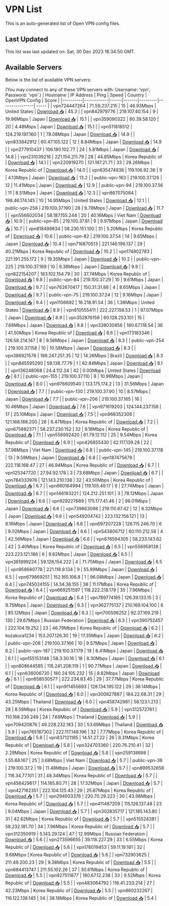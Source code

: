 # VPN List

This is an auto-generated list of Open VPN config files.

## Last Updated

This list was last updated on: Sat, 30 Dec 2023 18:34:50 GMT.

## Available Servers

Below is the list of available VPN servers:

(You may connect to any of these VPN servers with: Username: 'vpn', Password: 'vpn'.)
| Hostname | IP Address | Ping | Speed | Country | OpenVPN Config | Score |
|----------|------------|------|-------|---------|----------------| ----- |
| vpn724447264 | 71.59.237.215 | 15 | 46.93Mbps | United States | [Download 📥](./configs/server_0_US.ovpn) | 45.3 |
| vpn842979776 | 219.107.40.154 | 9 | 19.96Mbps | Japan | [Download 📥](./configs/server_1_JP.ovpn) | 15.1 |
| vpn359090322 | 60.39.58.120 | 20 | 4.48Mbps | Japan | [Download 📥](./configs/server_2_JP.ovpn) | 15.1 |
| vpn511818512 | 124.219.197.160 | 1 | 78.08Mbps | Japan | [Download 📥](./configs/server_3_JP.ovpn) | 14.9 |
| vpn833842912 | 60.47.105.122 | 12 | 8.84Mbps | Japan | [Download 📥](./configs/server_4_JP.ovpn) | 14.9 |
| vpn277910437 | 106.180.102.77 | 24 | 5.81Mbps | Japan | [Download 📥](./configs/server_5_JP.ovpn) | 14.8 |
| vpn231039216 | 221.154.211.79 | 28 | 44.85Mbps | Korea Republic of | [Download 📥](./configs/server_6_KR.ovpn) | 14.1 |
| vpn220919270 | 121.187.21.71 | 33 | 29.26Mbps | Korea Republic of | [Download 📥](./configs/server_7_KR.ovpn) | 14.0 |
| vpn635474938 | 119.106.92.36 | 9 | 4.13Mbps | Japan | [Download 📥](./configs/server_8_JP.ovpn) | 13.2 |
| public-vpn-163 | 219.100.37.126 | 12 | 11.41Mbps | Japan | [Download 📥](./configs/server_9_JP.ovpn) | 12.9 |
| public-vpn-94 | 219.100.37.56 | 11 | 8.51Mbps | Japan | [Download 📥](./configs/server_10_JP.ovpn) | 12.3 |
| vpn867075084 | 198.46.174.145 | 10 | 14.95Mbps | United States | [Download 📥](./configs/server_11_US.ovpn) | 12.1 |
| public-vpn-258 | 219.100.37.190 | 28 | 9.78Mbps | Japan | [Download 📥](./configs/server_12_JP.ovpn) | 11.7 |
| vpn556602034 | 58.187.155.244 | 20 | 40.16Mbps | Viet Nam | [Download 📥](./configs/server_13_VN.ovpn) | 10.9 |
| public-vpn-85 | 219.100.37.81 | 9 | 9.97Mbps | Japan | [Download 📥](./configs/server_14_JP.ovpn) | 10.7 |
| vpn818499834 | 58.230.151.100 | 31 | 5.20Mbps | Korea Republic of | [Download 📥](./configs/server_15_KR.ovpn) | 10.6 |
| public-vpn-82 | 219.100.37.54 | 14 | 9.65Mbps | Japan | [Download 📥](./configs/server_16_JP.ovpn) | 10.4 |
| vpn716870513 | 221.146.196.137 | 29 | 40.21Mbps | Korea Republic of | [Download 📥](./configs/server_17_KR.ovpn) | 10.2 |
| vpn174802783 | 221.191.255.172 | 9 | 19.35Mbps | Japan | [Download 📥](./configs/server_18_JP.ovpn) | 10.2 |
| public-vpn-225 | 219.100.37.169 | 10 | 9.38Mbps | Japan | [Download 📥](./configs/server_19_JP.ovpn) | 9.9 |
| vpn822154207 | 183.102.154.79 | 30 | 37.74Mbps | Korea Republic of | [Download 📥](./configs/server_20_KR.ovpn) | 9.8 |
| public-vpn-84 | 219.100.37.29 | 10 | 9.61Mbps | Japan | [Download 📥](./configs/server_21_JP.ovpn) | 9.7 |
| vpn762670417 | 150.31.31.88 | 4 | 8.65Mbps | Japan | [Download 📥](./configs/server_22_JP.ovpn) | 9.7 |
| public-vpn-75 | 219.100.37.24 | 12 | 9.16Mbps | Japan | [Download 📥](./configs/server_23_JP.ovpn) | 9.4 |
| vpn1106692 | 18.218.91.54 | 36 | 1.38Mbps | United States | [Download 📥](./configs/server_24_US.ovpn) | 8.9 |
| vpn810555411 | 222.227.156.53 | 1 | 97.07Mbps | Japan | [Download 📥](./configs/server_25_JP.ovpn) | 8.9 |
| vpn352876159 | 60.128.253.101 | 15 | 7.68Mbps | Japan | [Download 📥](./configs/server_26_JP.ovpn) | 8.8 |
| vpn338030856 | 180.67.118.54 | 36 | 41.50Mbps | Korea Republic of | [Download 📥](./configs/server_27_KR.ovpn) | 8.6 |
| vpn173183346 | 126.58.214.147 | 8 | 9.56Mbps | Japan | [Download 📥](./configs/server_28_JP.ovpn) | 8.3 |
| public-vpn-254 | 219.100.37.158 | 10 | 10.58Mbps | Japan | [Download 📥](./configs/server_29_JP.ovpn) | 8.3 |
| vpn386921576 | 186.247.251.35 | 12 | 14.26Mbps | Brazil | [Download 📥](./configs/server_30_BR.ovpn) | 8.3 |
| vpn845595290 | 59.138.77.79 | 1 | 82.84Mbps | Japan | [Download 📥](./configs/server_31_JP.ovpn) | 8.1 |
| vpn136248068 | 24.4.112.34 | 42 | 0.00Mbps | United States | [Download 📥](./configs/server_32_US.ovpn) | 8.1 |
| public-vpn-155 | 219.100.37.110 | 8 | 10.96Mbps | Japan | [Download 📥](./configs/server_33_JP.ovpn) | 8.0 |
| vpn976609540 | 133.175.174.2 | 13 | 31.56Mbps | Japan | [Download 📥](./configs/server_34_JP.ovpn) | 7.7 |
| public-vpn-130 | 219.100.37.90 | 10 | 8.57Mbps | Japan | [Download 📥](./configs/server_35_JP.ovpn) | 7.7 |
| public-vpn-206 | 219.100.37.165 | 16 | 10.46Mbps | Japan | [Download 📥](./configs/server_36_JP.ovpn) | 7.6 |
| vpn971619203 | 124.144.237.158 | 17 | 25.10Mbps | Japan | [Download 📥](./configs/server_37_JP.ovpn) | 7.5 |
| vpn968352306 | 121.168.188.200 | 28 | 6.47Mbps | Korea Republic of | [Download 📥](./configs/server_38_KR.ovpn) | 7.2 |
| vpn675882371 | 58.237.230.152 | 32 | 9.18Mbps | Korea Republic of | [Download 📥](./configs/server_39_KR.ovpn) | 7.1 |
| vpn556992420 | 61.79.12.112 | 25 | 9.54Mbps | Korea Republic of | [Download 📥](./configs/server_40_KR.ovpn) | 6.9 |
| vpn426855430 | 42.117.139.28 | 22 | 57.98Mbps | Viet Nam | [Download 📥](./configs/server_41_VN.ovpn) | 6.8 |
| public-vpn-145 | 219.100.37.118 | 13 | 9.59Mbps | Japan | [Download 📥](./configs/server_42_JP.ovpn) | 6.8 |
| vpn187475679 | 222.118.168.47 | 27 | 46.94Mbps | Korea Republic of | [Download 📥](./configs/server_43_KR.ovpn) | 6.7 |
| vpn125347720 | 27.94.92.178 | 3 | 73.68Mbps | Japan | [Download 📥](./configs/server_44_JP.ovpn) | 6.7 |
| vpn784333976 | 121.143.210.138 | 32 | 43.50Mbps | Korea Republic of | [Download 📥](./configs/server_45_KR.ovpn) | 6.7 |
| vpn660164994 | 119.105.49.17 | 6 | 27.74Mbps | Japan | [Download 📥](./configs/server_46_JP.ovpn) | 6.7 |
| vpn146183221 | 124.212.251.101 | 3 | 78.12Mbps | Japan | [Download 📥](./configs/server_47_JP.ovpn) | 6.6 |
| vpn929227689 | 175.177.41.46 | 2 | 98.01Mbps | Japan | [Download 📥](./configs/server_48_JP.ovpn) | 6.6 |
| vpn739863098 | 219.110.67.42 | 12 | 8.32Mbps | Japan | [Download 📥](./configs/server_49_JP.ovpn) | 6.6 |
| vpn549204742 | 223.132.156.121 | 13 | 8.16Mbps | Japan | [Download 📥](./configs/server_50_JP.ovpn) | 6.6 |
| vpn697207228 | 126.115.246.70 | 6 | 9.02Mbps | Japan | [Download 📥](./configs/server_51_JP.ovpn) | 6.6 |
| vpn543806712 | 60.110.212.58 | 4 | 42.56Mbps | Japan | [Download 📥](./configs/server_52_JP.ovpn) | 6.6 |
| vpn676594305 | 58.233.143.62 | 42 | 3.40Mbps | Korea Republic of | [Download 📥](./configs/server_53_KR.ovpn) | 6.5 |
| vpn556958138 | 223.223.121.186 | 6 | 9.62Mbps | Japan | [Download 📥](./configs/server_54_JP.ovpn) | 6.5 |
| vpn381899224 | 59.128.154.222 | 4 | 71.75Mbps | Japan | [Download 📥](./configs/server_55_JP.ovpn) | 6.5 |
| vpn958680778 | 221.118.9.134 | 9 | 55.99Mbps | Japan | [Download 📥](./configs/server_56_JP.ovpn) | 6.5 |
| vpn679869251 | 152.165.106.8 | 1 | 96.08Mbps | Japan | [Download 📥](./configs/server_57_JP.ovpn) | 6.4 |
| vpn745024155 | 14.34.38.155 | 38 | 11.17Mbps | Korea Republic of | [Download 📥](./configs/server_58_KR.ovpn) | 6.4 |
| vpn669251587 | 118.222.218.179 | 35 | 7.96Mbps | Korea Republic of | [Download 📥](./configs/server_59_KR.ovpn) | 6.4 |
| vpn789774185 | 126.39.133.15 | 3 | 9.75Mbps | Japan | [Download 📥](./configs/server_60_JP.ovpn) | 6.3 |
| vpn362775137 | 210.169.104.100 | 6 | 85.12Mbps | Japan | [Download 📥](./configs/server_61_JP.ovpn) | 6.3 |
| vpn700596252 | 92.37.169.219 | 130 | 29.67Mbps | Russian Federation | [Download 📥](./configs/server_62_RU.ovpn) | 6.3 |
| vpn390752457 | 222.104.19.252 | 23 | 46.79Mbps | Korea Republic of | [Download 📥](./configs/server_63_KR.ovpn) | 6.2 |
| kozakura1234 | 153.207.126.30 | 19 | 17.35Mbps | Japan | [Download 📥](./configs/server_64_JP.ovpn) | 6.2 |
| public-vpn-208 | 219.100.37.166 | 10 | 9.57Mbps | Japan | [Download 📥](./configs/server_65_JP.ovpn) | 6.2 |
| public-vpn-187 | 219.100.37.179 | 19 | 8.41Mbps | Japan | [Download 📥](./configs/server_66_JP.ovpn) | 6.1 |
| vpn155153148 | 58.3.30.16 | 18 | 8.30Mbps | Japan | [Download 📥](./configs/server_67_JP.ovpn) | 6.1 |
| vpn808644585 | 118.241.208.119 | 1 | 90.77Mbps | Japan | [Download 📥](./configs/server_68_JP.ovpn) | 6.1 |
| vpn636006730 | 180.24.105.232 | 15 | 8.82Mbps | Japan | [Download 📥](./configs/server_69_JP.ovpn) | 6.1 |
| vpn658030577 | 222.234.83.45 | 29 | 37.77Mbps | Korea Republic of | [Download 📥](./configs/server_70_KR.ovpn) | 6.1 |
| vpn911455693 | 128.134.195.122 | 29 | 38.14Mbps | Korea Republic of | [Download 📥](./configs/server_71_KR.ovpn) | 6.0 |
| vpn300827887 | 184.22.68.31 | 29 | 43.25Mbps | Thailand | [Download 📥](./configs/server_72_TH.ovpn) | 6.0 |
| vpn458742981 | 58.123.1.213 | 28 | 8.59Mbps | Korea Republic of | [Download 📥](./configs/server_73_KR.ovpn) | 5.9 |
| vpn312572761 | 110.168.239.249 | 24 | 7.69Mbps | Thailand | [Download 📥](./configs/server_74_TH.ovpn) | 5.9 |
| vpn709420876 | 49.228.232.183 | 30 | 53.69Mbps | Thailand | [Download 📥](./configs/server_75_TH.ovpn) | 5.9 |
| vpn765187302 | 222.117.148.196 | 32 | 7.77Mbps | Korea Republic of | [Download 📥](./configs/server_76_KR.ovpn) | 5.8 |
| vpn837121185 | 14.51.27.22 | 26 | 8.31Mbps | Korea Republic of | [Download 📥](./configs/server_77_KR.ovpn) | 5.8 |
| vpn324703360 | 220.76.210.41 | 32 | 2.29Mbps | Korea Republic of | [Download 📥](./configs/server_78_KR.ovpn) | 5.8 |
| vpn259138698 | 1.55.68.167 | 25 | 3.68Mbps | Viet Nam | [Download 📥](./configs/server_79_VN.ovpn) | 5.7 |
| public-vpn-38 | 219.100.37.2 | 19 | 11.48Mbps | Japan | [Download 📥](./configs/server_80_JP.ovpn) | 5.7 |
| vpn899532658 | 118.34.77.101 | 31 | 48.34Mbps | Korea Republic of | [Download 📥](./configs/server_81_KR.ovpn) | 5.7 |
| vpn456429617 | 114.185.80.71 | 28 | 17.32Mbps | Japan | [Download 📥](./configs/server_82_JP.ovpn) | 5.7 |
| vpn427162351 | 222.104.125.43 | 29 | 25.87Mbps | Korea Republic of | [Download 📥](./configs/server_83_KR.ovpn) | 5.7 |
| vpn294933376 | 220.70.29.223 | 30 | 43.98Mbps | Korea Republic of | [Download 📥](./configs/server_84_KR.ovpn) | 5.7 |
| vpn411487209 | 115.126.137.48 | 23 | 9.04Mbps | Japan | [Download 📥](./configs/server_85_JP.ovpn) | 5.7 |
| vpn302835717 | 121.185.143.80 | 31 | 42.62Mbps | Korea Republic of | [Download 📥](./configs/server_86_KR.ovpn) | 5.7 |
| vpn515524381 | 58.232.181.70 | 34 | 7.96Mbps | Korea Republic of | [Download 📥](./configs/server_87_KR.ovpn) | 5.7 |
| vpn312350919 | 5.143.29.124 | 47 | 12.99Mbps | Russian Federation | [Download 📥](./configs/server_88_RU.ovpn) | 5.6 |
| vpn273596655 | 39.118.227.29 | 33 | 6.55Mbps | Korea Republic of | [Download 📥](./configs/server_89_KR.ovpn) | 5.6 |
| vpn178019453 | 59.11.19.181 | 32 | 9.68Mbps | Korea Republic of | [Download 📥](./configs/server_90_KR.ovpn) | 5.6 |
| vpn732903625 | 211.49.200.23 | 29 | 9.38Mbps | Korea Republic of | [Download 📥](./configs/server_91_KR.ovpn) | 5.5 |
| vpn684413747 | 211.55.102.26 | 37 | 30.61Mbps | Korea Republic of | [Download 📥](./configs/server_92_KR.ovpn) | 5.5 |
| vpn927511877 | 180.67.12.238 | 33 | 9.52Mbps | Korea Republic of | [Download 📥](./configs/server_93_KR.ovpn) | 5.5 |
| vpn483064792 | 118.41.233.214 | 27 | 42.23Mbps | Korea Republic of | [Download 📥](./configs/server_94_KR.ovpn) | 5.5 |
| vpn860232267 | 116.122.138.145 | 34 | 38.18Mbps | Korea Republic of | [Download 📥](./configs/server_95_KR.ovpn) | 5.4 |
